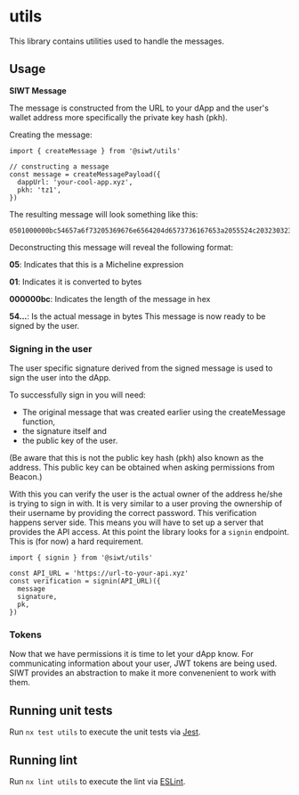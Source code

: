 # utils

This library contains utilities used to handle the messages.

## Usage

**SIWT Message**

The message is constructed from the URL to your dApp and the user's wallet address more specifically the private key hash (pkh).

Creating the message:
```
import { createMessage } from '@siwt/utils'

// constructing a message
const message = createMessagePayload({
  dappUrl: 'your-cool-app.xyz',
  pkh: 'tz1',
})
```
The resulting message will look something like this:

 ```
 0501000000bc54657a6f73205369676e6564204d6573736167653a2055524c20323032322d30342d32385430383a34383a33332e3636345a2055524c20776f756c64206c696b6520796f7520746f207369676e20696e207769746820504b482e200a2020
 ```

Deconstructing this message will reveal the following format:

**05**: Indicates that this is a Micheline expression

**01**: Indicates it is converted to bytes

**000000bc**: Indicates the length of the message in hex

**54...**: Is the actual message in bytes
This message is now ready to be signed by the user.

### Signing in the user

The user specific signature derived from the signed message is used to sign the user into the dApp.

To successfully sign in you will need:

- The original message that was created earlier using the createMessage function,
- the signature itself and
- the public key of the user.

(Be aware that this is not the public key hash (pkh) also known as the address. This public key can be obtained when asking permissions from Beacon.)

With this you can verify the user is the actual owner of the address he/she is trying to sign in with. It is very similar to a user proving the ownership of their username by providing the correct password. This verification happens server side. This means you will have to set up a server that provides the API access. At this point the library looks for a `signin` endpoint. This is (for now) a hard requirement.

```
import { signin } from '@siwt/utils'

const API_URL = 'https://url-to-your-api.xyz'
const verification = signin(API_URL)({
  message
  signature,
  pk,
})
```

### Tokens
Now that we have permissions it is time to let your dApp know. For communicating information about your user, JWT tokens are being used. SIWT provides an abstraction to make it more convenenient to work with them.

## Running unit tests

Run `nx test utils` to execute the unit tests via [Jest](https://jestjs.io).

## Running lint

Run `nx lint utils` to execute the lint via [ESLint](https://eslint.org/).
